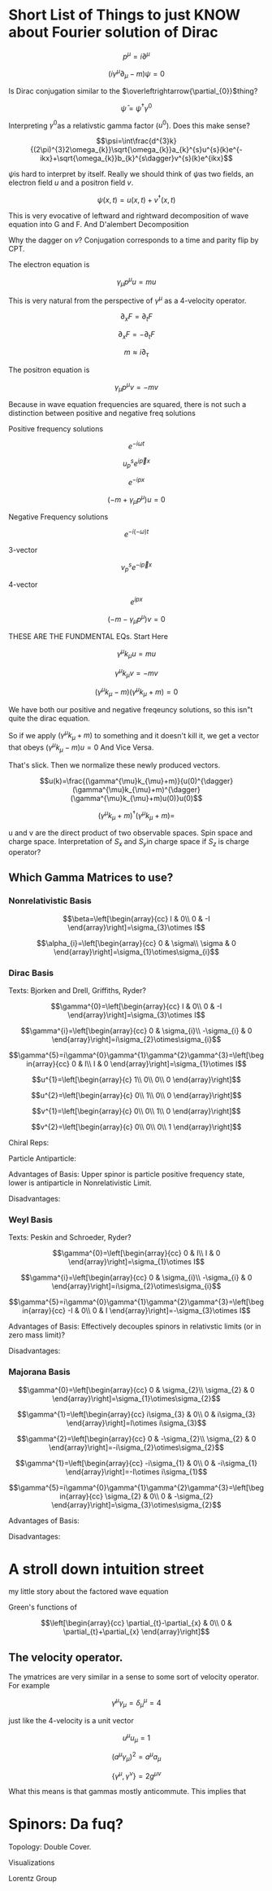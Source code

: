 Short List of Things to just KNOW about Fourier solution of Dirac
=================================================================

$$p^{\mu}=i\partial^{\mu}$$

$$(i\gamma^{\mu}\partial_{\mu}-m)\psi=0$$

Is Dirac conjugation similar to the
$\overleftrightarrow{\partial_{0}}$thing?

$$\bar{\psi}=\psi^{\dagger}\gamma^{0}$$

Interpreting $\gamma^{0}$as a relativstic gamma factor ($u^{0}$). Does
this make sense?

$$\psi=\int\frac{d^{3}k}{(2\pi)^{3}2\omega_{k}}\sqrt{\omega_{k}}a_{k}^{s}u^{s}(k)e^{-ikx}+\sqrt{\omega_{k}}b_{k}^{s\dagger}v^{s}(k)e^{ikx}$$

$\psi$is hard to interpret by itself. Really we should think of $\psi$as
two fields, an electron field $u$ and a positron field $v$.

$$\psi(x,t)=u(x,t)+v^{\dagger}(x,t)$$

This is very evocative of leftward and rightward decomposition of wave
equation into G and F. And D'alembert Decomposition

Why the dagger on $v$? Conjugation corresponds to a time and parity flip
by CPT.

The electron equation is

$$\gamma_{\mu}p^{\mu}u=mu$$

This is very natural from the perspective of $\gamma^{\mu}$ as a
4-velocity operator.

$$\partial_{x}F=\partial_{t}F$$

$$\partial_{x}F=-\partial_{t}F$$

$$m\approx i\partial_{\tau}$$

The positron equation is

$$\gamma_{\mu}p^{\mu}v=-mv$$

Because in wave equation frequencies are squared, there is not such a
distinction between positive and negative freq solutions

Positive frequency solutions

$$e^{-i\omega t}$$

$$u_{p}^{s}e^{i\vec{p}x}$$

$$e^{-ipx}$$

$$(-m+\gamma_{\mu}p^{\mu})u=0$$

Negative Frequency solutions

$$e^{-i(-\omega)t}$$

3-vector

$$v_{p}^{s}e^{-i\vec{p}x}$$

4-vector

$$e^{ipx}$$

$$(-m-\gamma_{\mu}p^{\mu})v=0$$

THESE ARE THE FUNDMENTAL EQs. Start Here

$$\gamma^{\mu}k_{\mu}u=mu$$

$$\gamma^{\mu}k_{\mu}v=-mv$$

$$(\gamma^{\mu}k_{\mu}-m)(\gamma^{\mu}k_{\mu}+m)=0$$

We have both our positive and negative freqeuncy solutions, so this
isn"t quite the dirac equation.

So if we apply $(\gamma^{\mu}k_{\mu}+m)$ to something and it doesn't
kill it, we get a vector that obeys $(\gamma^{\mu}k_{\mu}-m)u=0$ And
Vice Versa.

That's slick. Then we normalize these newly produced vectors.

$$u(k)=\frac{(\gamma^{\mu}k_{\mu}+m)}{u(0)^{\dagger}(\gamma^{\mu}k_{\mu}+m)^{\dagger}(\gamma^{\mu}k_{\mu}+m)u(0)}u(0)$$

$$(\gamma^{\mu}k_{\mu}+m)^{\dagger}(\gamma^{\mu}k_{\mu}+m)=$$

u and v are the direct product of two observable spaces. Spin space and
charge space. Interpretation of $S_{x}$ and $S_{y}$in charge space if
$S_{z}$ is charge operator?

Which Gamma Matrices to use?
----------------------------

### Nonrelativistic Basis

$$\beta=\left[\begin{array}{cc}
I & 0\\
0 & -I
\end{array}\right]=\sigma_{3}\otimes I$$

$$\alpha_{i}=\left[\begin{array}{cc}
0 & \sigma\\
\sigma & 0
\end{array}\right]=\sigma_{1}\otimes\sigma_{i}$$

### Dirac Basis

Texts: Bjorken and Drell, Griffiths, Ryder?

$$\gamma^{0}=\left[\begin{array}{cc}
I & 0\\
0 & -I
\end{array}\right]=\sigma_{3}\otimes I$$

$$\gamma^{i}=\left[\begin{array}{cc}
0 & \sigma_{i}\\
-\sigma_{i} & 0
\end{array}\right]=i\sigma_{2}\otimes\sigma_{i}$$

$$\gamma^{5}=i\gamma^{0}\gamma^{1}\gamma^{2}\gamma^{3}=\left[\begin{array}{cc}
0 & I\\
I & 0
\end{array}\right]=\sigma_{1}\otimes I$$

$$u^{1}=\left[\begin{array}{c}
1\\
0\\
0\\
0
\end{array}\right]$$

$$u^{2}=\left[\begin{array}{c}
0\\
1\\
0\\
0
\end{array}\right]$$

$$v^{1}=\left[\begin{array}{c}
0\\
0\\
1\\
0
\end{array}\right]$$

$$v^{2}=\left[\begin{array}{c}
0\\
0\\
0\\
1
\end{array}\right]$$

Chiral Reps:

Particle Antiparticle:

Advantages of Basis: Upper spinor is particle positive frequency state,
lower is antiparticle in Nonrelativistic Limit.

Disadvantages:

### Weyl Basis

Texts: Peskin and Schroeder, Ryder?

$$\gamma^{0}=\left[\begin{array}{cc}
0 & I\\
I & 0
\end{array}\right]=\sigma_{1}\otimes I$$

$$\gamma^{i}=\left[\begin{array}{cc}
0 & \sigma_{i}\\
-\sigma_{i} & 0
\end{array}\right]=i\sigma_{2}\otimes\sigma_{i}$$

$$\gamma^{5}=i\gamma^{0}\gamma^{1}\gamma^{2}\gamma^{3}=\left[\begin{array}{cc}
-I & 0\\
0 & I
\end{array}\right]=-\sigma_{3}\otimes I$$

Advantages of Basis: Effectively decouples spinors in relativstic limits
(or in zero mass limit)?

Disadvantages:

### Majorana Basis

$$\gamma^{0}=\left[\begin{array}{cc}
0 & \sigma_{2}\\
\sigma_{2} & 0
\end{array}\right]=\sigma_{1}\otimes\sigma_{2}$$

$$\gamma^{1}=\left[\begin{array}{cc}
i\sigma_{3} & 0\\
0 & i\sigma_{3}
\end{array}\right]=I\otimes i\sigma_{3}$$

$$\gamma^{2}=\left[\begin{array}{cc}
0 & -\sigma_{2}\\
\sigma_{2} & 0
\end{array}\right]=-i\sigma_{2}\otimes\sigma_{2}$$

$$\gamma^{1}=\left[\begin{array}{cc}
-i\sigma_{1} & 0\\
0 & -i\sigma_{1}
\end{array}\right]=-I\otimes i\sigma_{1}$$

$$\gamma^{5}=i\gamma^{0}\gamma^{1}\gamma^{2}\gamma^{3}=\left[\begin{array}{cc}
\sigma_{2} & 0\\
0 & -\sigma_{2}
\end{array}\right]=\sigma_{3}\otimes\sigma_{2}$$

Advantages of Basis:

Disadvantages:

A stroll down intuition street
==============================

my little story about the factored wave equation

Green's functions of

$$\left[\begin{array}{cc}
\partial_{t}-\partial_{x} & 0\\
0 & \partial_{t}+\partial_{x}
\end{array}\right]$$

The velocity operator.
----------------------

The $\gamma$matrices are very similar in a sense to some sort of
velocity operator. For example

$$\gamma^{\mu}\gamma_{\mu}=\delta_{\mu}^{\mu}=4$$

just like the 4-velocity is a unit vector

$$u^{\mu}u_{\mu}=1$$

$$(a^{\mu}\gamma_{\mu})^{2}=a^{\mu}a_{\mu}$$

$$$$

$$\{\gamma^{\mu},\gamma^{\nu}\}=2g^{\mu\nu}$$

What this means is that gammas mostly anticommute. This implies that

Spinors: Da fuq?
================

Topology: Double Cover.

Visualizations

Lorentz Group
